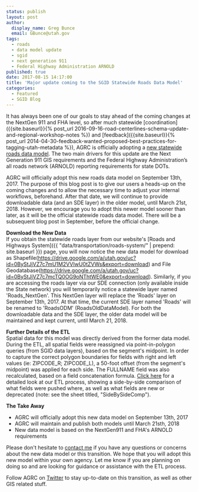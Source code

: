```yaml
---
status: publish
layout: post
author:
  display_name: Greg Bunce
  email: GBunce@utah.gov
tags:
  - roads
  - data model update
  - sgid
  - next generation 911
  - Federal Highway Administration ARNOLD
published: true
date: 2017-08-15 14:17:00
title: 'Major update coming to the SGID Statewide Roads Data Model'
categories:
  - Featured
  - SGID Blog
---
```


It has always been one of our goals to stay ahead of the coming changes at the NextGen 911 and FHA level, so after much statewide [coordination]({{site.baseurl}}{% post_url 2016-09-16-road-centerlines-schema-update-and-regional-workshop-notes %}) and [feedback]({{site.baseurl}}{% post_url 2014-04-30-feedback-wanted-proposed-best-practices-for-tagging-utah-metadata %}), AGRC is officially adopting a [new statewide roads data model](https://docs.google.com/spreadsheets/d/1jQ_JuRIEtzxj60F0FAGmdu5JrFpfYBbSt3YzzCjxpfI/edit#gid=811360546). The two main drivers for this update are the Next Generation 911 GIS requirements and the Federal Highway Administration’s all roads network (ARNOLD) reporting requirements for state DOTs.

AGRC will officially adopt this new roads data model on September 13th, 2017. The purpose of this blog post is to give our users a heads-up on the coming changes and to allow the necessary time to adjust your internal workflows, beforehand. After that date, we will continue to provide downloadable data (and an SDE layer) in the older model, until March 21st, 2018.  However, we encourage you to adopt this newer model sooner than later, as it will be the official statewide roads data model. There will be a subsequent blog post in September, before the official change.  

**Download the New Data**  
If you obtain the statewide roads layer from our website's [Roads and Highways System]({{ "data/transportation/roads-system/" | prepend: site.baseurl }}) page, you will now notice the new data model for download as Shapefile(https://drive.google.com/a/utah.gov/uc?id=0ByStJjVZ7c7mU1M2VVIwU0tZVWs&export=download) and File Geodatabase(https://drive.google.com/a/utah.gov/uc?id=0ByStJjVZ7c7mcTQ0OG9oNThtWE0&export=download). Similarly, if you are accessing the roads layer via our SDE connection (only available inside the State network) you will temporarily notice a statewide layer named 'Roads_NextGen'. This NextGen layer will replace the 'Roads' layer on September 13th, 2017. At that time, the current SDE layer named 'Roads' will be renamed to 'RoadsODM' (RoadsOldDataModel).  For both the downloadable data and the SDE layer, the older data model will be maintained and kept current, until March 21, 2018.

**Further Details of the ETL**  
Spatial data for this model was directly derived from the former data model. During the ETL, all spatial fields were reassigned via point-in-polygon queries (from SGID data layers), based on the segment's midpoint. In order to capture the correct polygon boundaries for fields with right and left values (ie: ZIPCODE_R; ZIPCODE_L), a 50-foot offset (from the segment's midpoint) was applied for each side. The FULLNAME field was also recalculated, based on a field concatenation formula. [Click here](https://docs.google.com/spreadsheets/d/1-oxxE6Ib45tJrySXmz3KnpGtBz_xJBMpVYR4T49CwPI/edit?usp=sharing) for a detailed look at our ETL process, showing a side-by-side comparison of what fields were pushed where, as well as what fields are new or deprecated (note: see the sheet titled, "SideBySideComp").

**The Take Away**
- AGRC will officially adopt this new data model on September 13th, 2017
- AGRC will maintain and publish both models until March 21sth, 2018
- New data model is based on the NextGen911 and FHA's ARNOLD requirements

Please don't hesitate to [contact me](mailto:gbunce@utah.gov) if you have any questions or concerns about the new data model or this transition. We hope that you will adopt this new model within your own agency. Let me know if you are planning on doing so and are looking for guidance or assistance with the ETL process.

Follow AGRC on [Twitter](https://twitter.com/MapUtah?lang=en) to stay up-to-date on this transition, as well as other GIS related stuff. 
